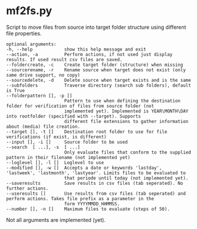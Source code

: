 # mf2fs.py
Script to move files from source into target folder structure using different file properties.

    optional arguments:
    -h, --help            show this help message and exit
    --action, -a          Perform actions, if not used just display results. If used result csv files are saved.
    --foldercreate, -c    Create target folder (structure) when missing
    --sourcerename, -r    Rename source when target does not exist (only same drive support, no copy)
    --sourcedelete, -d    Delete source when target exists and is the same
    --subfolders          Traverse directory (search sub folders), default is True
    --folderpattern [], -p []
                          Pattern to use when defining the destination folder for verification of files from source folder (not
                          implemented yet). Implemented is YEAR\MONTH\DAY into rootfolder (specified with --target). Supports 
                          different file extensions to gather information about (media) file creation.
    --target [], -t []    Destination root folder to use for file verifications (if exist, is different)
    --input [], -i []     Source folder to be used
    --search  [ ...], -s  [ ...]
                          Only evaluate files that conform to the supplied pattern in their filename (not implemented yet)
    --loglevel [], -l []  Loglevel to use
    --modified [], -w []  Accepts a date or keywords 'lastday', 'lastweek', 'lastmonth', 'lastyear'. Limits files to be evaluated to
                          that periode until today (not implemented yet).
    --saveresults         Save results in csv files (tab seperated). No further actions.
    --useresults []       Use results from csv files (tab seperated) and perform actions. Takes file prefix as a parameter in the
                          form YYYYMMDD_HHMMSS.
    --number [], -n []    Maximum files to evaluate (steps of 50).

Not all arguments are implemented (yet).
